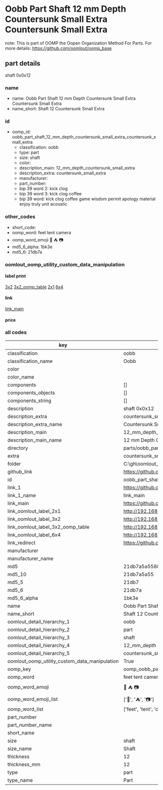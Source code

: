 # Oobb Part Shaft 12 mm Depth Countersunk Small Extra Countersunk Small Extra  

note: This is part of OOMP the Oopen Organization Method For Parts. For more details: https://github.com/oomlout/oomp_base

##  part details
  



shaft 0x0x12



### name
* name: Oobb Part Shaft 12 mm Depth Countersunk Small Extra Countersunk Small Extra
* name_short: Shaft 12 Countersunk Small Extra
### id
* oomp_id: oobb_part_shaft_12_mm_depth_countersunk_small_extra_countersunk_small_extra
  * classification: oobb
  * type: part
  * size: shaft
  * color: 
  * description_main: 12_mm_depth_countersunk_small_extra
  * description_extra: countersunk_small_extra
  * manufacturer: 
  * part_number: 
  * bip 39 word 2: kick clog
  * bip 39 word 3: kick clog coffee
  * bip 39 word: kick clog coffee game wisdom permit apology material enjoy truly unit acoustic

### other_codes
* short_code: 
* oomp_word: feet tent camera
* oomp_word_emoji :feet: :tent: :camera:
* md5_6_alpha: 1bk3e
* md5_6: 21db7a






### oomlout_oomp_utility_custom_data_manipulation
#### label print
[3x2](http://192.168.1.245:1112/?label=oomp%201bk3e)
[3x2_oomp_table](http://192.168.1.108:1112/?label=oomp%201bk3e)
[2x1](http://192.168.1.242:1112/?label=oomp%201bk3e)
[6x4](http://192.168.1.55:1112/?label=oomp%201bk3e)    

#### link

[link_main](https://github.com/oomlout/oomlout_oobb_version_4_generated_parts/tree/main/navigation_oomp/oobb/part/shaft/12_mm_depth_countersunk_small_extra/countersunk_small_extra/part)                              

#### price







### all codes 
| key | value |  
| --- | --- |  
| classification | oobb |  
| classification_name | Oobb |  
| color |  |  
| color_name |  |  
| components | [] |  
| components_objects | [] |  
| components_string | [] |  
| description | shaft 0x0x12 |  
| description_extra | countersunk_small_extra |  
| description_extra_name | Countersunk Small Extra |  
| description_main | 12_mm_depth_countersunk_small_extra |  
| description_main_name | 12 mm Depth Countersunk Small Extra |  
| directory | parts/oobb_part_shaft_12_mm_depth_countersunk_small_extra_countersunk_small_extra |  
| extra | countersunk_small |  
| folder | C:\gh\oomlout_oobb_version_4_generated_parts\parts\oobb_part_shaft_12_mm_depth_countersunk_small_extra_countersunk_small_extra |  
| github_link | https://github.com/oomlout/oomlout_oomp_part_src/tree/main/parts/oobb_part_shaft_12_mm_depth_countersunk_small_extra_countersunk_small_extra |  
| id | oobb_part_shaft_12_mm_depth_countersunk_small_extra_countersunk_small_extra |  
| link_1 | https://github.com/oomlout/oomlout_oobb_version_4_generated_parts/tree/main/navigation_oomp/oobb/part/shaft/12_mm_depth_countersunk_small_extra/countersunk_small_extra/part |  
| link_1_name | link_main |  
| link_main | https://github.com/oomlout/oomlout_oobb_version_4_generated_parts/tree/main/navigation_oomp/oobb/part/shaft/12_mm_depth_countersunk_small_extra/countersunk_small_extra/part |  
| link_oomlout_label_2x1 | http://192.168.1.242:1112/?label=oomp%201bk3e |  
| link_oomlout_label_3x2 | http://192.168.1.245:1112/?label=oomp%201bk3e |  
| link_oomlout_label_3x2_oomp_table | http://192.168.1.108:1112/?label=oomp%201bk3e |  
| link_oomlout_label_6x4 | http://192.168.1.55:1112/?label=oomp%201bk3e |  
| link_redirect | https://github.com/oomlout/oomlout_oobb_version_4_generated_parts/tree/main/parts/oobb_shaft_12_ex_countersunk_small |  
| manufacturer |  |  
| manufacturer_name |  |  
| md5 | 21db7a5a5588e14e8cfe25f25a4ae3d1 |  
| md5_10 | 21db7a5a55 |  
| md5_5 | 21db7 |  
| md5_6 | 21db7a |  
| md5_6_alpha | 1bk3e |  
| name | Oobb Part Shaft 12 mm Depth Countersunk Small Extra Countersunk Small Extra |  
| name_short | Shaft 12 Countersunk Small Extra |  
| oomlout_detail_hierarchy_1 | oobb |  
| oomlout_detail_hierarchy_2 | part |  
| oomlout_detail_hierarchy_3 | shaft |  
| oomlout_detail_hierarchy_4 | 12_mm_depth |  
| oomlout_detail_hierarchy_5 | countersunk_small_extra |  
| oomlout_oomp_utility_custom_data_manipulation | True |  
| oomp_key | oomp_oobb_part_shaft_12_mm_depth_countersunk_small_extra_countersunk_small_extra |  
| oomp_word | feet tent camera |  
| oomp_word_emoji | :feet: :tent: :camera: |  
| oomp_word_emoji_list | [':feet:', ':tent:', ':camera:'] |  
| oomp_word_list | ['feet', 'tent', 'camera'] |  
| part_number |  |  
| part_number_name |  |  
| short_name |  |  
| size | shaft |  
| size_name | Shaft |  
| thickness | 12 |  
| thickness_mm | 12 |  
| type | part |  
| type_name | Part |  
